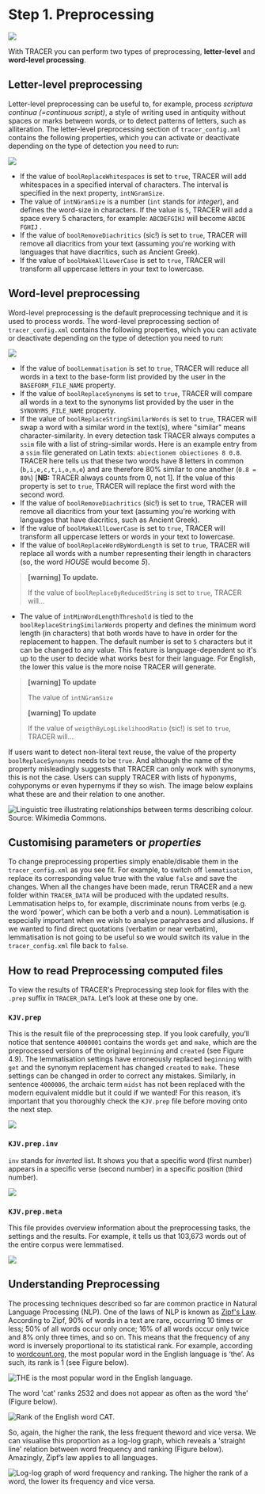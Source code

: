 # Step 1. Preprocessing

![](../../.gitbook/assets/tracer-pipeline-pre.png)

With TRACER you can perform two types of preprocessing, **letter-level** and **word-level processing**.

## Letter-level preprocessing

Letter-level preprocessing can be useful to, for example, process _scriptura continua \(=continuous script\)_, a style of writing used in antiquity without spaces or marks between words, or to detect patterns of letters, such as alliteration. The letter-level preprocessing section of `tracer_config.xml` contains the following properties, which you can activate or deactivate depending on the type of detection you need to run:

![](../../.gitbook/assets/letter_level_prep.png)

* If the value of `boolReplaceWhitespaces` is set to `true`, TRACER will add whitespaces in a specified interval of characters. The interval is specified in the next property, `intNGramSize`.
* The value of `intNGramSize` is a number \(`int` stands for _integer_\), and defines the word-size in characters. If the value is `5`, TRACER will add a space every 5 characters, for example: `ABCDEFGIHJ` will become `ABCDE` `FGHIJ` .
* If the value of `boolRemoveDiachritics` \(sic!\) is set to `true`, TRACER will remove all diacritics from your text \(assuming you're working with languages that have diacritics, such as Ancient Greek\).
* If the value of `boolMakeAllLowerCase` is set to `true`, TRACER will transform all uppercase letters in your text to lowercase.

## Word-level preprocessing <a id="word-level-preprocessing"></a>

Word-level preprocessing is the default preprocessing technique and it is used to process words. The word-level preprocessing section of `tracer_config.xml` contains the following properties, which you can activate or deactivate depending on the type of detection you need to run:

![](../../.gitbook/assets/word_level_prep.png)

* If the value of `boolLemmatisation` is set to `true`, TRACER will reduce all words in a text to the base-form list provided by the user in the `BASEFORM_FILE_NAME` property.
* If the value of `boolReplaceSynonyms` is set to `true`, TRACER will compare all words in a text to the synonyms list provided by the user in the `SYNONYMS_FILE_NAME` property.
* If the value of `boolReplaceStringSimilarWords` is set to `true`, TRACER will swap a word with a similar word in the text\(s\), where "similar" means character-similarity. In every detection task TRACER always computes a `ssim` file with a list of string-similar words. Here is an example entry from a `ssim` file generated on Latin texts: `abiectionem obiectiones 8 0.8`. TRACER here tells us that these two words have 8 letters in common \(`b,i,e,c,t,i,o,n,e`\) and are therefore 80% similar to one another \(`0.8 = 80%`\) \[**NB:** TRACER always counts from 0, not 1\]. If the value of this property is set to `true`, TRACER will replace the first word with the second word.
* If the value of `boolRemoveDiachritics` \(sic!\) is set to `true`, TRACER will remove all diacritics from your text \(assuming you're working with languages that have diacritics, such as Ancient Greek\).
* If the value of `boolMakeAllLowerCase` is set to `true`, TRACER will transform all uppercase letters or words in your text to lowercase.
* If the value of `boolReplaceWordByWordLength` is set to `true`, TRACER will replace all words with a number representing their length in characters \(so, the word _HOUSE_ would become _5_\).

> **\[warning\] To update.**
>
> If the value of `boolReplaceByReducedString` is set to `true`, TRACER will...

* The value of `intMinWordLengthThreshold` is tied to the `boolReplaceStringSimilarWords` property and defines the minimum word length \(in characters\) that both words have to have in order for the replacement to happen. The default number is set to `5` characters but it can be changed to any value. This feature is language-dependent so it's up to the user to decide what works best for their language. For English, the lower this value is the more noise TRACER will generate.

> **\[warning\] To update**
>
> The value of `intNGramSize`
>
> **\[warning\] To update**
>
> If the value of `weigthByLogLikelihoodRatio` \(sic!\) is set to `true`, TRACER will...

If users want to detect non-literal text reuse, the value of the property `boolReplaceSynonyms` needs to be `true`. And although the name of the property misleadingly suggests that TRACER can only work with synonyms, this is not the case. Users can supply TRACER with lists of hyponyms, cohyponyms or even hypernyms if they so wish. The image below explains what these are and their relation to one another.

![Linguistic tree illustrating relationships between terms describing colour. Source: Wikimedia Commons.](../../.gitbook/assets/hyper-hypo-cohyponym.png)

## Customising parameters or _properties_

To change preprocessing properties simply enable/disable them in the `tracer_config.xml` as you see fit. For example, to switch off `lemmatisation`, replace its corresponding value true with the value `false` and save the changes. When all the changes have been made, rerun TRACER and a new folder within `TRACER_DATA` will be produced with the updated results. Lemmatisation helps to, for example, discriminate nouns from verbs \(e.g. the word ‘power’, which can be both a verb and a noun\). Lemmatisation is especially important when we wish to analyse paraphrases and allusions. If we wanted to find direct quotations \(verbatim or near verbatim\), lemmatisation is not going to be useful so we would switch its value in the `tracer_config.xml` file back to `false`.

## How to read Preprocessing computed files

To view the results of TRACER's Preprocessing step look for files with the `.prep` suffix in `TRACER_DATA`. Let’s look at these one by one.

### `KJV.prep`

This is the result file of the preprocessing step. If you look carefully, you’ll notice that sentence `4000001` contains the words `get` and `make`, which are the preprocessed versions of the original `beginning` and `created` \(see Figure 4.9\). The lemmatisation settings have erroneously replaced `beginning` with `get` and the synonym replacement has changed `created` to `make`. These settings can be changed in order to correct any mistakes. Similarly, in sentence `4000006`, the archaic term `midst` has not been replaced with the modern equivalent middle but it could if we wanted! For this reason, it’s important that you thoroughly check the `KJV.prep` file before moving onto the next step.

![](../../.gitbook/assets/prep.png)

### `KJV.prep.inv`

`inv` stands for _inverted_ list. It shows you that a specific word \(first number\) appears in a specific verse \(second number\) in a specific position \(third number\).

![](../../.gitbook/assets/prep_inv.png)

### `KJV.prep.meta`

This file provides overview information about the preprocessing tasks, the settings and the results. For example, it tells us that 103,673 words out of the entire corpus were lemmatised.

![](../../.gitbook/assets/prep_meta.png)

## Understanding Preprocessing

The processing techniques described so far are common practice in Natural Language Processing \(NLP\). One of the laws of NLP is known as [Zipf's Law](https://en.wikipedia.org/wiki/Zipf%27s_law). According to Zipf, 90% of words in a text are rare, occurring 10 times or less; 50% of all words occur only once; 16% of all words occur only twice and 8% only three times, and so on. This means that the frequency of any word is inversely proportional to its statistical rank. For example, according to [wordcount.org](http://www.wordcount.org/), the most popular word in the English language is ‘the’. As such, its rank is 1 \(see Figure below\).

![THE is the most popular word in the English language.](../../.gitbook/assets/wordcount_1.png)

The word 'cat' ranks 2532 and does not appear as often as the word ‘the’ \(Figure below\).

![Rank of the English word CAT.](../../.gitbook/assets/wordcount_2.png)

So, again, the higher the rank, the less frequent theword and vice versa. We can visualise this proportion as a log-log graph, which reveals a 'straight line' relation between word frequency and ranking \(Figure below\). Amazingly, Zipf’s law applies to all languages.

![Log-log graph of word frequency and ranking. The higher the rank of a word, the lower its frequency and vice versa.](../../.gitbook/assets/zipf.png)

